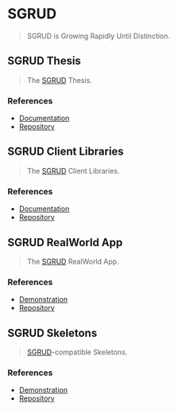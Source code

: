 # SGRUD
> SGRUD is Growing Rapidly Until Distinction.

## SGRUD Thesis
> The [SGRUD](https://sgrud.github.io) Thesis.

### References
- [Documentation](https://sgrud.github.io/thesis)
- [Repository](https://github.com/sgrud/thesis)

## SGRUD Client Libraries
> The [SGRUD](https://sgrud.github.io) Client Libraries.

### References
- [Documentation](https://sgrud.github.io/client)
- [Repository](https://github.com/sgrud/client)

## SGRUD RealWorld App
> The [SGRUD](https://sgrud.github.io) RealWorld App.

### References
- [Demonstration](https://sgrud.github.io/realworld)
- [Repository](https://github.com/sgrud/realworld)

## SGRUD Skeletons
> [SGRUD](https://sgrud.github.io)-compatible Skeletons.

### References
- [Demonstration](https://sgrud.github.io/skeletons)
- [Repository](https://github.com/sgrud/skeletons)
